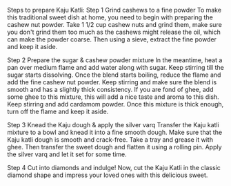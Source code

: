 Steps to prepare Kaju Katli:
Step 1 Grind cashews to a fine powder
To make this traditional sweet dish at home, you need to begin with preparing the cashew nut powder. Take 1 1/2 cup cashew nuts and grind them, make sure you don't grind them too much as the cashews might release the oil, which can make the powder coarse. Then using a sieve, extract the fine powder and keep it aside.

Step 2 Prepare the sugar & cashew powder mixture
In the meantime, heat a pan over medium flame and add water along with sugar. Keep stirring till the sugar starts dissolving. Once the blend starts boiling, reduce the flame and add the fine cashew nut powder. Keep stirring and make sure the blend is smooth and has a slightly thick consistency. If you are fond of ghee, add some ghee to this mixture, this will add a nice taste and aroma to this dish. Keep stirring and add cardamom powder. Once this mixture is thick enough, turn off the flame and keep it aside.

Step 3 Knead the Kaju dough & apply the silver varq
Transfer the Kaju katli mixture to a bowl and knead it into a fine smooth dough. Make sure that the Kaju katli dough is smooth and crack-free. Take a tray and grease it with ghee. Then transfer the sweet dough and flatten it using a rolling pin. Apply the silver varq and let it set for some time.

Step 4 Cut into diamonds and indulge!
Now, cut the Kaju Katli in the classic diamond shape and impress your loved ones with this delicious sweet.